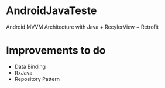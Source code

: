 # AndroidJavaTeste
Android MVVM Architecture with Java + RecylerView + Retrofit 

# Improvements to do
- Data Binding
- RxJava
- Repository Pattern
